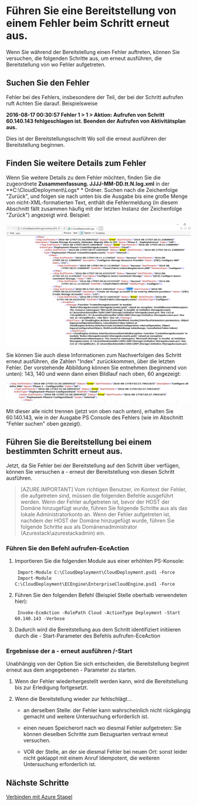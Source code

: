 <properties
    pageTitle="Führen Sie erneut aus einer Bereitstellung von einem Fehler beim Schritt | Microsoft Azure"
    description="Wenn Sie während der Bereitstellung einen Fehler auftreten, können Sie versuchen, die folgenden Schritte aus, um erneut ausführen, die Bereitstellung von wo Fehler aufgetreten."
    services="azure-stack"
    documentationCenter=""
    authors="ErikjeMS"
    manager="byronr"
    editor=""/>

<tags
    ms.service="azure-stack"
    ms.workload="na"
    ms.tgt_pltfrm="na"
    ms.devlang="na"
    ms.topic="get-started-article"
    ms.date="09/26/2016"
    ms.author="erikje"/>
    
# <a name="rerun-a-deployment-from-a-failed-step"></a>Führen Sie eine Bereitstellung von einem Fehler beim Schritt erneut aus.
  
Wenn Sie während der Bereitstellung einen Fehler auftreten, können Sie versuchen, die folgenden Schritte aus, um erneut ausführen, die Bereitstellung von wo Fehler aufgetreten.

## <a name="find-the-failure"></a>Suchen Sie den Fehler

Fehler bei des Fehlers, insbesondere der Teil, der bei der Schritt aufrufen ruft Achten Sie darauf. Beispielsweise

**2016-08-17 00:30:57 Fehler 1 > 1 > Aktion: Aufrufen von Schritt 60.140.143 fehlgeschlagen ist. Beenden der Aufrufen von Aktivitätsplan aus.**

Dies ist der Bereitstellungsschritt Wo soll die erneut ausführen der Bereitstellung beginnen.

## <a name="find-more-detail-on-the-failure"></a>Finden Sie weitere Details zum Fehler

Wenn Sie weitere Details zu dem Fehler möchten, finden Sie die zugeordnete **Zusammenfassung. JJJJ-MM-DD.tt.N.log.xml** in der **C:\CloudDeployment\Logs\* * Ordner.
Suchen nach die Zeichenfolge "Zurück", und folgen sie nach unten bis die Ausgabe bis eine große Menge von nicht-XML-formatierten Text, enthält die Fehlermeldung (in diesem Abschnitt fällt zusammen häufig mit der letzten Instanz der Zeichenfolge "Zurück") angezeigt wird. Beispiel:

![Beispiel zurück](media/azure-stack-rerun-deploy/image01.png)

Sie können Sie auch diese Informationen zum Nachverfolgen des Schritt erneut ausführen, die Zahlen "Index" zurückkommen, über die letzten Fehler. Der vorstehende Abbildung können Sie entnehmen (beginnend von unten): 143, 140 und wenn dann einen Bildlauf nach oben, 60 angezeigt:

![Beispiel zurück](media/azure-stack-rerun-deploy/image02.png)

Mit dieser alle nicht trennen (jetzt von oben nach unten), erhalten Sie 60.140.143, wie in der Ausgabe PS Console des Fehlers (wie im Abschnitt "Fehler suchen" oben gezeigt).

## <a name="rerun-the-deployment-at-a-specific-step"></a>Führen Sie die Bereitstellung bei einem bestimmten Schritt erneut aus.

Jetzt, da Sie Fehler bei der Bereitstellung auf den Schritt über verfügen, können Sie versuchen a - erneut der Bereitstellung von diesen Schritt ausführen.

> [AZURE.IMPORTANT] Vom richtigen Benutzer, im Kontext der Fehler, die aufgetreten sind, müssen die folgenden Befehle ausgeführt werden. Wenn der Fehler aufgetreten ist, bevor der HOST der Domäne hinzugefügt wurde, führen Sie folgende Schritte aus als das lokale Administratorkonto an. Wenn der Fehler aufgetreten ist, nachdem der HOST der Domäne hinzugefügt wurde, führen Sie folgende Schritte aus als Domänenadministrator (Azurestack\azurestackadmin) ein.

### <a name="execute-the-invoke-eceaction-command"></a>Führen Sie den Befehl aufrufen-EceAction

1. Importieren Sie die folgenden Module aus einer erhöhten PS-Konsole:

        Import-Module C:\CloudDeployment\CloudDeployment.psd1 -Force
        Import-Module C:\CloudDeployment\ECEngine\EnterpriseCloudEngine.psd1 -Force 

2. Führen Sie den folgenden Befehl (Beispiel Stelle oberhalb verwendeten hier):

        Invoke-EceAction -RolePath Cloud -ActionType Deployment -Start 60.140.143 -Verbose

3.  Dadurch wird die Bereitstellung aus dem Schritt identifiziert initiieren durch die - Start-Parameter des Befehls aufrufen-EceAction

### <a name="results-of-a--rerun-start"></a>Ergebnisse der a - erneut ausführen /-Start

Unabhängig von der Option Sie sich entscheiden, die Bereitstellung beginnt erneut aus dem angegebenen - Parameter zu starten.

1.  Wenn der Fehler wiederhergestellt werden kann, wird die Bereitstellung bis zur Erledigung fortgesetzt.

2.  Wenn die Bereitstellung wieder zur fehlschlägt...
    
    - an derselben Stelle: der Fehler kann wahrscheinlich nicht rückgängig gemacht und weitere Untersuchung erforderlich ist.

    - einen neuen Speicherort nach wo diesmal Fehler aufgetreten: Sie können dieselben Schritte zum Bezugsarten vertraut erneut versuchen.

    - VOR der Stelle, an der sie diesmal Fehler bei neuen Ort: sonst leider nicht geklappt mit einem Anruf Idempotent, die weiteren Untersuchung erforderlich ist.

## <a name="next-steps"></a>Nächste Schritte

[Verbinden mit Azure Stapel](azure-stack-connect-azure-stack.md)







